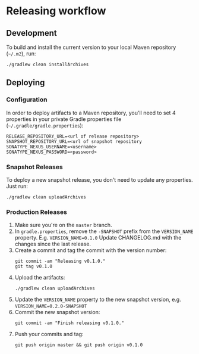 # Releasing workflow

## Development

To build and install the current version to your local Maven repository (`~/.m2`), run:

```
./gradlew clean installArchives
```

## Deploying

### Configuration

In order to deploy artifacts to a Maven repository, you'll need to set 4 properties in your
private Gradle properties file (`~/.gradle/gradle.properties`):

```
RELEASE_REPOSITORY_URL=<url of release repository>
SNAPSHOT_REPOSITORY_URL=<url of snapshot repository
SONATYPE_NEXUS_USERNAME=<username>
SONATYPE_NEXUS_PASSWORD=<password>
```

### Snapshot Releases

To deploy a new snapshot release, you don't need to update any properties. Just run:

```
./gradlew clean uploadArchives
```

### Production Releases

1. Make sure you're on the `master` branch.
2. In `gradle.properties`, remove the `-SNAPSHOT` prefix from the `VERSION_NAME` property.
   E.g. `VERSION_NAME=0.1.0`
   Update CHANGELOG.md with the changes since the last release.
3. Create a commit and tag the commit with the version number:
   ```
   git commit -am "Releasing v0.1.0."
   git tag v0.1.0
   ```
4. Upload the artifacts:
   ```
   ./gradlew clean uploadArchives
   ```
5. Update the `VERSION_NAME` property to the new snapshot version, e.g.
   `VERSION_NAME=0.2.0-SNAPSHOT`
6. Commit the new snapshot version:
   ```
   git commit -am "Finish releasing v0.1.0."
   ```
7. Push your commits and tag:
   ```
   git push origin master && git push origin v0.1.0
   ```
